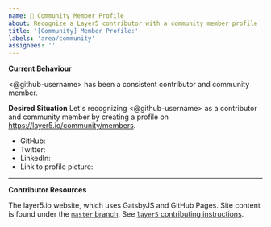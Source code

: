 ```yaml
---
name: 👤 Community Member Profile
about: Recognize a Layer5 contributor with a community member profile
title: '[Community] Member Profile:'
labels: 'area/community'
assignees: ''
---
```


**Current Behaviour**

<@github-username> has been a consistent contributor and community member.

**Desired Situation**
Let's recognizing <@github-username> as a contributor and community member by creating a profile on https://layer5.io/community/members.

- GitHub: <!-- username only -->
- Twitter: <!-- handle only -->
- LinkedIn: <!-- <profilename> only (https://www.linkedin.com/in/<profilename>)-->
- Link to profile picture:

---

**Contributor Resources**

The layer5.io website, which uses GatsbyJS and GitHub Pages. Site content is found under the <a href="https://github.com/layer5io/layer5/tree/master">`master` branch</a>. See <a href="https://github.com/layer5io/layer5/blob/master/CONTRIBUTING.md">`layer5` contributing instructions</a>.
